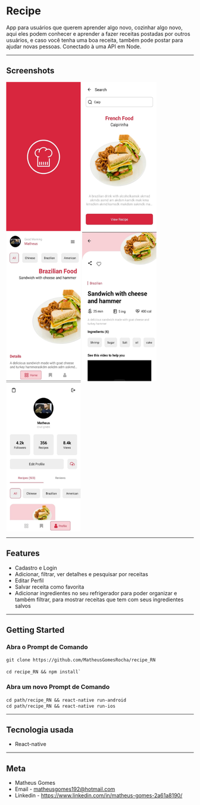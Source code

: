 # **Recipe**

App para usuários que querem aprender algo novo, cozinhar algo novo, aqui eles podem conhecer e aprender a fazer receitas postadas por outros usuários, e caso você tenha uma boa receita, também pode postar para ajudar novas pessoas. Conectado à uma API em Node. 

-- --

## **Screenshots**


<img src="public/1.jpeg" width="200px" height="400px">

<img src="public/2.jpeg" width="200px" height="400px">

<img src="public/3.jpeg" width="200px" height="400px">

<img src="public/4.jpeg" width="200px" height="400px">

<img src="public/5.jpeg" width="200px" height="400px">

-- --

## **Features**

- Cadastro e Login
- Adicionar, filtrar,  ver detalhes e pesquisar por receitas
- Editar Perfil
- Salvar receita como favorita
- Adicionar ingredientes no seu refrigerador para poder organizar e também filtrar, para mostrar receitas que tem com seus ingredientes salvos

-- --

## **Getting Started**

### Abra o Prompt de Comando

    git clone https://github.com/MatheusGomesRocha/recipe_RN

    cd recipe_RN && npm install`

### Abra um novo Prompt de Comando

    cd path/recipe_RN && react-native run-android 
    cd path/recipe_RN && react-native run-ios 
    
-- --

## **Tecnologia usada**

- React-native

-- --
## Meta

- Matheus Gomes
- Email - matheusgomes192@hotmail.com
- Linkedin - https://www.linkedin.com/in/matheus-gomes-2a61a8190/ 
